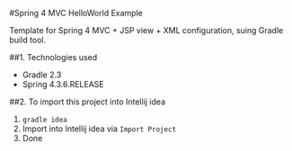 #Spring 4 MVC HelloWorld Example

Template for Spring 4 MVC + JSP view + XML configuration, suing Gradle build tool.

##1. Technologies used
* Gradle 2.3
* Spring 4.3.6.RELEASE

##2. To import this project into Intellij idea
1. `gradle idea`
2. Import into Intellij idea via `Import Project`
3. Done